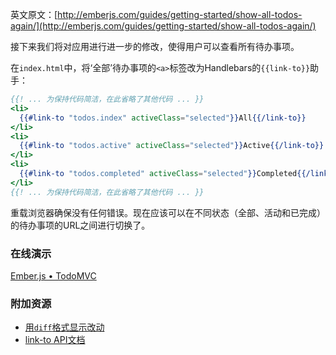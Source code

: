 英文原文：[http://emberjs.com/guides/getting-started/show-all-todos-again/](http://emberjs.com/guides/getting-started/show-all-todos-again/)

接下来我们将对应用进行进一步的修改，使得用户可以查看所有待办事项。

在`index.html`中，将‘全部’待办事项的`<a>`标签改为Handlebars的`{{link-to}}`助手：

```handlebars
{{! ... 为保持代码简洁，在此省略了其他代码 ... }}
<li>
  {{#link-to "todos.index" activeClass="selected"}}All{{/link-to}}
</li>
<li>
  {{#link-to "todos.active" activeClass="selected"}}Active{{/link-to}}
</li>
<li>
  {{#link-to "todos.completed" activeClass="selected"}}Completed{{/link-to}}
</li>
{{! ... 为保持代码简洁，在此省略了其他代码 ... }}
```

重载浏览器确保没有任何错误。现在应该可以在不同状态（全部、活动和已完成）的待办事项的URL之间进行切换了。

### 在线演示

<a class="jsbin-embed" href="http://jsbin.com/jowipi/1/embed?output">Ember.js • TodoMVC</a><script src="http://static.jsbin.com/js/embed.js"></script>

### 附加资源

  * [用`diff`格式显示改动](https://github.com/emberjs/quickstart-code-sample/commit/843ff914873081560e4ba97df0237b8595b6ae51)
  * [link-to API文档](/api/classes/Ember.Handlebars.helpers.html#method_link-to)
